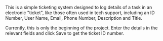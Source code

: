 This is a simple ticketing system designed to log details of a task in an electronic "ticket", like those often used in tech support, including an ID Number, User Name, Email, Phone Number, Description and Title.

Currently, this is only the beginning of the project. Enter the details in the relevant fields and click Save to get the ticket ID number. 